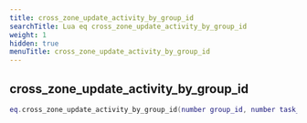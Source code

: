 ```yaml
---
title: cross_zone_update_activity_by_group_id
searchTitle: Lua eq cross_zone_update_activity_by_group_id
weight: 1
hidden: true
menuTitle: cross_zone_update_activity_by_group_id
---
```

## cross_zone_update_activity_by_group_id
```lua
eq.cross_zone_update_activity_by_group_id(number group_id, number task_id, number activity_id) -- void
```